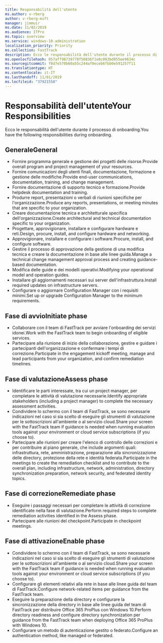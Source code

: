 ```yaml
---
title: Responsabilità dell'utente
ms.author: v-rberg
author: v-rberg-msft
manager: jimmuir
ms.date: 11/02/2019
ms.audience: ITPro
ms.topic: overview
ms.service: windows-10-administration
localization_priority: Priority
ms.collection: FastTrack
description: Ecco le responsabilità dell'utente durante il processo di onboarding di Windows 10.
ms.openlocfilehash: 057aff98739778f50836f1e8c093bd855ee9634c
ms.sourcegitcommit: f8d7e570b60a55c244af0eceb6fbb0e591257f11
ms.translationtype: HT
ms.contentlocale: it-IT
ms.lasthandoff: 11/01/2019
ms.locfileid: "37921558"
---
```

# <a name="your-responsibilities"></a><span data-ttu-id="66317-103">Responsabilità dell'utente</span><span class="sxs-lookup"><span data-stu-id="66317-103">Your Responsibilities</span></span>

<span data-ttu-id="66317-104">Ecco le responsabilità dell'utente durante il processo di onboarding.</span><span class="sxs-lookup"><span data-stu-id="66317-104">You have the following responsibilities during onboarding.</span></span>

## <a name="general"></a><span data-ttu-id="66317-105">Generale</span><span class="sxs-lookup"><span data-stu-id="66317-105">General</span></span>

- <span data-ttu-id="66317-106">Fornire programma generale e gestione dei progetti delle risorse.</span><span class="sxs-lookup"><span data-stu-id="66317-106">Provide overall program and project management of your resources.</span></span>
- <span data-ttu-id="66317-107">Fornire comunicazioni degli utenti finali, documentazione, formazione e gestione delle modifiche.</span><span class="sxs-lookup"><span data-stu-id="66317-107">Provide end-user communications, documentation, training, and change management.</span></span>
- <span data-ttu-id="66317-108">Fornire documentazione di supporto tecnico e formazione.</span><span class="sxs-lookup"><span data-stu-id="66317-108">Provide helpdesk documentation and training.</span></span>
- <span data-ttu-id="66317-109">Produrre report, presentazioni o verbali di riunioni specifiche per l'organizzazione.</span><span class="sxs-lookup"><span data-stu-id="66317-109">Produce any reports, presentations, or meeting minutes that are specific to your organization.</span></span>
- <span data-ttu-id="66317-110">Creare documentazione tecnica e architetturale specifica dell'organizzazione.</span><span class="sxs-lookup"><span data-stu-id="66317-110">Create architectural and technical documentation specific to your organization.</span></span>
- <span data-ttu-id="66317-111">Progettare, approvigionare, installare e configurare hardware e reti.</span><span class="sxs-lookup"><span data-stu-id="66317-111">Design, procure, install, and configure hardware and networking.</span></span>
- <span data-ttu-id="66317-112">Approvigionare, installare e configurare i software.</span><span class="sxs-lookup"><span data-stu-id="66317-112">Procure, install, and configure software.</span></span>
- <span data-ttu-id="66317-113">Gestire il processo di approvazione della gestione di una modifica tecnica e creare la documentazione in base alle linee guida.</span><span class="sxs-lookup"><span data-stu-id="66317-113">Manage a technical change management approval process and creating guidance-based documentation.</span></span>
- <span data-ttu-id="66317-114">Modifica delle guide e dei modelli operativi.</span><span class="sxs-lookup"><span data-stu-id="66317-114">Modifying your operational model and operation guides.</span></span>
- <span data-ttu-id="66317-115">Installare gli aggiornamenti necessari sui server dell'infrastruttura.</span><span class="sxs-lookup"><span data-stu-id="66317-115">Install required updates on infrastructure servers.</span></span>
- <span data-ttu-id="66317-116">Configurare o aggiornare Configuration Manager con i requisiti minimi.</span><span class="sxs-lookup"><span data-stu-id="66317-116">Set up or upgrade Configuration Manager to the minimum requirements.</span></span>

## <a name="initiate-phase"></a><span data-ttu-id="66317-117">Fase di avvio</span><span class="sxs-lookup"><span data-stu-id="66317-117">Initiate phase</span></span>

- <span data-ttu-id="66317-118">Collaborare con il team di FastTrack per avviare l'onboarding dei servizi idonei.</span><span class="sxs-lookup"><span data-stu-id="66317-118">Work with the FastTrack team to begin onboarding of eligible services.</span></span>
- <span data-ttu-id="66317-119">Partecipare alla riunione di inizio della collaborazione, gestire e guidare i partecipanti dell'organizzazione e confermare i tempi di correzione.</span><span class="sxs-lookup"><span data-stu-id="66317-119">Participate in the engagement kickoff meeting, manage and lead participants from your organization, and confirm remediation timelines.</span></span>

## <a name="assess-phase"></a><span data-ttu-id="66317-120">Fase di valutazione</span><span class="sxs-lookup"><span data-stu-id="66317-120">Assess phase</span></span>

- <span data-ttu-id="66317-121">Identificare le parti interessate, tra cui un project manager, per completare le attività di valutazione necessarie.</span><span class="sxs-lookup"><span data-stu-id="66317-121">Identify appropriate stakeholders (including a project manager) to complete the necessary assessment activities.</span></span>
- <span data-ttu-id="66317-122">Condividere lo schermo con il team di FastTrack, se sono necessarie indicazioni nel caso si sia scelto di eseguire gli strumenti di valutazione per le sottoscrizioni all'ambiente o al servizio cloud.</span><span class="sxs-lookup"><span data-stu-id="66317-122">Share your screen with the FastTrack team if guidance is needed when running evaluation tools against your environment or cloud service subscriptions (if you choose to).</span></span>
- <span data-ttu-id="66317-123">Partecipare alle riunioni per creare l'elenco di controllo delle correzioni e per contribuire al piano generale, che include argomenti quali: infrastruttura, rete, amministrazione, preparazione alla sincronizzazione delle directory, protezione della rete e identità federata.</span><span class="sxs-lookup"><span data-stu-id="66317-123">Participate in the meetings to create the remediation checklist and to contribute to the overall plan, including infrastructure, network, administration, directory synchronization preparation, network security, and federated identity topics.</span></span>

## <a name="remediate-phase"></a><span data-ttu-id="66317-124">Fase di correzione</span><span class="sxs-lookup"><span data-stu-id="66317-124">Remediate phase</span></span>

- <span data-ttu-id="66317-125">Eseguire i passaggi necessari per completare le attività di correzione identificate nella fase di valutazione.</span><span class="sxs-lookup"><span data-stu-id="66317-125">Perform required steps to complete remediation activities identified in the Assess phase.</span></span>
- <span data-ttu-id="66317-126">Partecipare alle riunioni del checkpoint.</span><span class="sxs-lookup"><span data-stu-id="66317-126">Participate in checkpoint meetings.</span></span>

## <a name="enable-phase"></a><span data-ttu-id="66317-127">Fase di attivazione</span><span class="sxs-lookup"><span data-stu-id="66317-127">Enable phase</span></span>

- <span data-ttu-id="66317-128">Condividere lo schermo con il team di FastTrack, se sono necessarie indicazioni nel caso si sia scelto di eseguire gli strumenti di valutazione per le sottoscrizioni all'ambiente o al servizio cloud.</span><span class="sxs-lookup"><span data-stu-id="66317-128">Share your screen with the FastTrack team if guidance is needed when running evaluation tools against your environment or cloud service subscriptions (if you choose to).</span></span>
- <span data-ttu-id="66317-129">Configurare gli elementi relativi alla rete in base alle linee guida del team di FastTrack.</span><span class="sxs-lookup"><span data-stu-id="66317-129">Configure network-related items per guidance from the FastTrack team.</span></span>
- <span data-ttu-id="66317-130">Eseguire la preparazione della directory e configurare la sincronizzazione della directory in base alle linee guida del team di FastTrack per distribuire Office 365 ProPlus con Windows 10.</span><span class="sxs-lookup"><span data-stu-id="66317-130">Perform directory readiness and configure directory synchronization per guidance from the FastTrack team when deploying Office 365 ProPlus with Windows 10.</span></span>
- <span data-ttu-id="66317-131">Configurare un metodo di autenticazione gestito o federato.</span><span class="sxs-lookup"><span data-stu-id="66317-131">Configure an authentication method, like managed or federated.</span></span>







  

  

 